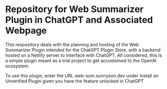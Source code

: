 # Repository for Web Summarizer Plugin in ChatGPT and Associated Webpage

This respository deals with the planning and hosting of the Web Summarizer Plugin intended for the ChatGPT Plugin Store, with a backend hosted on a Netlify server to interface with ChatGPT. All considered, this is a simple plugin meant as a trial project to get accustomed to the OpenAI ecosystem.

To use this plugin, enter the URL web-sum.sunnyson.dev under Install an Unverified Plugin given you have the feature unlocked in ChatGPT
